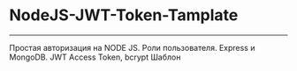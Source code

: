 # NodeJS-JWT-Token-Tamplate
---------------------------------------------------------------------------------------------------
Простая авторизация на NODE JS. Роли пользователя. Express и MongoDB. JWT Access Token, bcrypt Шаблон
